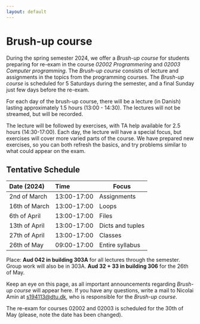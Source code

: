 ```yaml
---
layout: default
---
```


# Brush-up course

During the spring semester 2024, we offer a *Brush-up course* for students preparing for re-exam in the course *02002 Programmering* and *02003 Computer programming*. The *Brush-up course* consists of lecture and assignments in the topics from the programming courses. The *Brush-up course* is scheduled for 5 Saturdays during the semester, and a final Sunday just few days before the re-exam.  

For each day of the brush-up course, there will be a lecture (in Danish) lasting approximately 1.5 hours (13:00 - 14:30). The lectures will not be streamed, but will be recorded.

The lecture will be followed by exercises, with TA help available for 2.5 hours (14:30-17:00). Each day, the lecture will have a special focus, but exercises will cover more varied parts of the course. We have prepared new exercises, so you can both refresh the basics, and try problems similar to what could appear on the exam.

## Tentative Schedule

| Date (2024)    | Time         | Focus                          |
|:---------------|:-------------|--------------------------------|
| 2nd of March   | 13:00-17:00  | Assignments                    |
| 16th of March  | 13:00-17:00  | Loops                          |
| 6th of April   | 13:00-17:00  | Files                          |
| 13th of April  | 13:00-17:00  | Dicts and tuples               |
| 27th of April  | 13:00-17:00  | Classes                        |
| 26th of May    | 09:00-17:00  | Entire syllabus                |

Place: **Aud 042 in building 303A** for all lectures through the semester. Group work will also be in 303A. **Aud 32 + 33 in building 306** for the 26th of May.

Keep an eye on this page, as all important announcements regarding *Brush-up course* will appear here. If you have any questions, write a mail to Nicolai Amin at [s194113@dtu.dk](mailto:194113@dtu.dk), who is responsible for the *Brush-up course*.

The re-exam for courses 02002 and 02003 is scheduled for the 30th of May (please, note the date has been changed).
